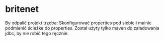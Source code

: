 # britenet

By odpalić projekt trzeba:
Skonfigurować properties pod siebie i mainie podmienić ścieżke do properties. Został użyty tylko maven do załadowania jdbc, by nie robić tego ręcznie.


